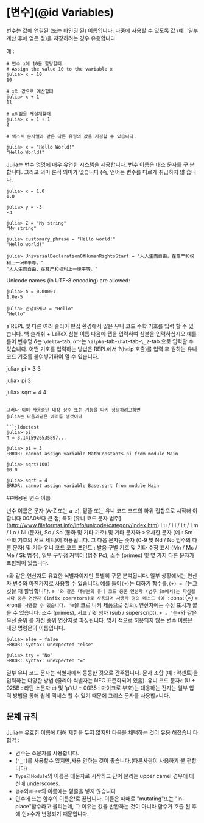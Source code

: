 # [변수](@id Variables)

변수는 값에 연결된 (또는 바인딩 된) 이름입니다. 나중에 사용할 수 있도록 값 (예 : 일부 계산 후에 얻은 값)을 저장하려는 경우 유용합니다.

예 :

```julia-repl
# 변수 x에 10을 할당할때
# Assign the value 10 to the variable x
julia> x = 10
10

# x의 값으로 계산할떄
julia> x + 1
11

# x의값을 재설계할때
julia> x = 1 + 1
2

# 텍스트 문자열과 같은 다른 유형의 값을 지정할 수 있습니다.

julia> x = "Hello World!"
"Hello World!"
```

 Julia는 변수 명명에 매우 유연한 시스템을 제공합니다. 변수 이름은 대소 문자를 구
분합니다. 그리고 의미 론적 의미가 없습니다 (즉, 언어는 변수를 다르게 취급하지 않
습니다.

```jldoctest
julia> x = 1.0
1.0

julia> y = -3
-3

julia> Z = "My string"
"My string"

julia> customary_phrase = "Hello world!"
"Hello world!"

julia> UniversalDeclarationOfHumanRightsStart = "人人生而自由，在尊严和权利上一>律平等。"
"人人生而自由，在尊严和权利上一律平等。"
```

Unicode names (in UTF-8 encoding) are allowed:

```jldoctest
julia> δ = 0.00001
1.0e-5

julia> 안녕하세요 = "Hello"
"Hello"
```

 a REPL 및 다른 여러 줄리아 편집 환경에서 많은 유니 코드 수학 기호를 입력 할 수 있습니다. 백 슬래쉬 + LaTeX 심볼 이름 다음에 탭을 입력하여 심볼을 입력하십시오.예를 를어 변수명 δ는 `\delta`-tab, `α^²`는 `\alpha`-tab-`\hat`-tab-`\_2`-tab 으로 입력할 수 있습니다. 어떤 기호를 입력하는 방법은 REPL에서 ?(help 호출)를 입력 후 원하는 유니코드  기호를 붙여넣기하여 알 수 있습니다.

julia> pi = 3
3

julia> pi
3

julia> sqrt = 4
4
```

그러나 이미 사용중인 내장 상수 또는 기능을 다시 정의하려고하면 
julia는 다음과같은 에러를 낼것이다

```jldoctest
julia> pi
π = 3.1415926535897...

julia> pi = 3
ERROR: cannot assign variable MathConstants.pi from module Main

julia> sqrt(100)
10.0

julia> sqrt = 4
ERROR: cannot assign variable Base.sqrt from module Main
```

##허용된 변수 이름


변수 이름은 문자 (A-Z 또는 a-z), 밑줄 또는 유니 코드 코드의 하위 집합으로 시작해
야합니다
00A0보다 큰 점; 특히 [유니 코드 문자 범주] (http://www.fileformat.info/info/unicode/category/index.htm)
Lu / Ll / Lt / Lm / Lo / Nl (문자), Sc / So (통화 및 기타 기호) 및 기타 문자와 >유사한 문자
(예 : Sm 수학 기호의 서브 세트)이 허용됩니다. 그 다음 문자는
숫자 (0-9 및 Nd / No 범주의 다른 문자) 및 기타 유니 코드 코드 포인트 : 발음 구별
 기호
및 기타 수정 표시 (Mn / Mc / Me / Sk 범주), 일부 구두점 커넥터 (범주 Pc),
소수 (primes) 및 몇 가지 다른 문자가 포함되어 있습니다.

`+`와 같은 연산자도 유효한 식별자이지만 특별히 구문 분석됩니다. 일부 상황에서는 연산자
변수와 마찬가지로 사용할 수 있습니다. 예를 들어`(+)`는 더하기 함수를,`(+) = f`는그것을 재 할당합니다. `⊕ '와 같은 대부분의 유니 코드 중온 연산자 (범주 Sm에서)는
 파싱됩니다
중온 연산자 (infix operators)로 사용되며 사용자 정의 메소드 (예 :`const ⊗ = kron`를 사용할 수 있습니다.
'⊗`을 크로 니커 제품으로 정의). 연산자에는 수정 표시가 붙을 수 있습니다.
소수 (primes), 서브 / 윗 첨자 (sub / superscript). `+ ₐ '`는`+`와 같은 우선 순위
를 가진 중위 연산자로 파싱됩니다.
명시 적으로 허용되지 않는 변수 이름은 내장 명령문의 이름입니다.


```julia-repl
julia> else = false
ERROR: syntax: unexpected "else"

julia> try = "No"
ERROR: syntax: unexpected "="
```


일부 유니 코드 문자는 식별자에서 동등한 것으로 간주됩니다.
문자 조합 (예 : 악센트)을 입력하는 다양한 방법
(줄리아 식별자는 NFC 표준화되어 있음).
유니 코드 문자`ɛ` (U + 025B : 라틴 소문자 e)
및 'μ'(U + 00B5 : 마이크로 부호)는 대응하는
전자는 일부 입력 방법을 통해 쉽게 액세스 할 수 있기 때문에 그리스 문자를 사용합>니다.
## 문체 규칙


Julia는 유효한 이름에 대해 제한을 두지 않지만 다음을 채택하는 것이 유용 해졌습니
다
협약 :

  * 변수는 소문자를 사용합니다.
  *  (`'_'`)를 사용할수 있지만,사용 안하는 것이 좋습니다.(다른사람이 사용하기 불
    편합니다)
  * `Type`과`Module`의 이름은 대문자로 시작하고 단어 분리는 upper
    camel 경우에 대신에  underscores.
  * `함수`와`매크로`의 이름에는 밑줄을 넣지 않습니다
  * 인수에 쓰는 함수의 이름은!로 끝납니다. 이들은 때때로 "mutating"또는 "in-place"함수라고 불리는데, 그 이유는 값을 반환하는 것이 아니라 함수가 호출 된 후에 인>수가 변경되기 때문입니다.
